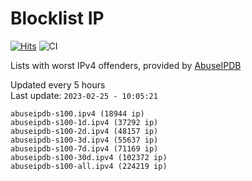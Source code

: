 # Blocklist IP

[![Hits](https://hits.seeyoufarm.com/api/count/incr/badge.svg?url=https%3A%2F%2Fgithub.com%2Fborestad%2Fblocklist-ip%2F&count_bg=%2379C83D&title_bg=%23555555&icon=&icon_color=%23E7E7E7&title=hits&edge_flat=false)](https://hits.seeyoufarm.com)  ![CI](https://img.shields.io/github/workflow/status/borestad/blocklist-ip/CI?style=flat-square)

Lists with worst IPv4 offenders, provided by [AbuseIPDB](https://www.abuseipdb.com/)

<!-- FOOTER-PLACEHOLDER -->
Updated every 5 hours<br>
Last update: `2023-02-25 - 10:05:21`
```
abuseipdb-s100.ipv4 (18944 ip)
abuseipdb-s100-1d.ipv4 (37292 ip)
abuseipdb-s100-2d.ipv4 (48157 ip)
abuseipdb-s100-3d.ipv4 (55637 ip)
abuseipdb-s100-7d.ipv4 (71169 ip)
abuseipdb-s100-30d.ipv4 (102372 ip)
abuseipdb-s100-all.ipv4 (224219 ip)
```
